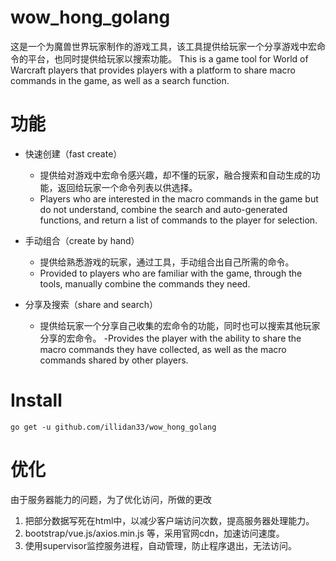 # wow_hong_golang

这是一个为魔兽世界玩家制作的游戏工具，该工具提供给玩家一个分享游戏中宏命令的平台，也同时提供给玩家以搜索功能。
This is a game tool for World of Warcraft players that provides players with a platform to share macro commands in the game, as well as a search function.

# 功能
- 快速创建（fast create）

  - 提供给对游戏中宏命令感兴趣，却不懂的玩家，融合搜索和自动生成的功能，返回给玩家一个命令列表以供选择。
  - Players who are interested in the macro commands in the game but do not understand, combine the search and auto-generated functions, and return a list of commands to the player for selection.

- 手动组合（create by hand）

  - 提供给熟悉游戏的玩家，通过工具，手动组合出自己所需的命令。
  - Provided to players who are familiar with the game, through the tools, manually combine the commands they need.

- 分享及搜索（share and search）

  - 提供给玩家一个分享自己收集的宏命令的功能，同时也可以搜索其他玩家分享的宏命令。
  -Provides the player with the ability to share the macro commands they have collected, as well as the macro commands shared by other players.

# Install
```
go get -u github.com/illidan33/wow_hong_golang
```
# 优化
  由于服务器能力的问题，为了优化访问，所做的更改
1. 把部分数据写死在html中，以减少客户端访问次数，提高服务器处理能力。
2. bootstrap/vue.js/axios.min.js 等，采用官网cdn，加速访问速度。
3. 使用supervisor监控服务进程，自动管理，防止程序退出，无法访问。
